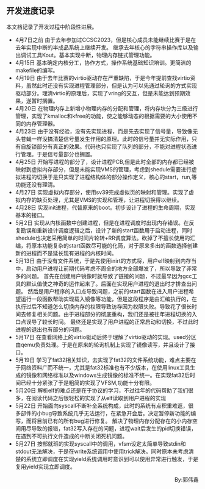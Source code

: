 ## 开发进度记录
本文档记录了开发过程中阶段性进展。
- 4月7日之前
由于去年参加过CCSC2023，但是核心成员未能继续比赛于是在去年实现中断的半成品系统上继续开发。
继承去年核心的字符串操作库以及输出调试工具Kout。基本实现中断，物理内存链式管理功能。
- 4月15日
基本确定内核分工，协作方式，操作系统基础知识培训。更简洁的makefile的编写。
- 4月19日
由于去年比赛的virtio驱动存在严重缺陷，于是今年提前查找virtio资料，虽然此时还没有实现进程管理部分，但是认为可以先通过轮询的方式实现驱动部分。理清virtio的原理后，实现了vring的交互，但是未能达到预期效果，遂暂时搁置。
- 4月20日
在物理内存上新增小物理内存的分配和管理，将内存块分为三级进行管理，实现了kmalloc和kfree的功能，使之能够动态的根据需要的大小使用不同的内存管理器。
- 4月23日
由于没有经验，没有先实现进程，而是先去实现了信号量，导致像无头苍蝇一样没搞清楚信号量发生作用的原理。此时的信号量并无实际作用，只有自旋锁部分有真正的效果。代码也只实现了队列的部分，不能对进程状态进行管理。于是信号量部分也搁置。
- 4月25日
开始写进程的部分了，设计进程PCB,但是此时全部的内存都已经被映射到虚拟内存部分，但是未能实现VMS的管理，考虑到shedule需要进行虚拟进程的切换于是只实现了进程结构体的部分操作定义，核心的start，run,等功能还没有理清。
- 4月27日
实现虚拟内存部分，使用sv39完成虚拟页的映射和管理。实现了虚拟内存的缺页处理，尤其是VMS的实现和管理，让进程切换得以继续。
- 4月28日
实现init进程，代替原来的boot。初步设计了进程的生命周期，实现基本的接口。
- 5月2日
实现从内核函数中创建进程，但是在进程调度时出现内存错误。在反复勘误和重新设计调度逻辑之后，设计了新的start函数用于启动进程，同时shedule也决定采用简单的时间片轮转+RR调度算法。砍掉了不擅长使用的汇编，将原本功能复杂的start函数尽可能的化简，对于原来多出的函数选择创建新的进程而不是延长现有进程的内核时间。
- 5月13日
由于没有文件系统，于是先使用inirt的方式将，用户elf映射到内存当中，启动用户进程让前期代码考虑不周全的地方全部爆发了，所以导致了非常多的问题。
首先在创建用户镜像时就导致了链接的问题，不过最早因为gcc工具的默认值使之神奇的运作起来了。后面在实现用户进程的退出时才排查出问题。
然后是用户程序的入口点导致问题，之前的start函数在进入用户进程希望运行一段函数帮助实现载入镜像等功能，但是这段程序是由汇编执行的，在执行过后不知道怎么切换内存的权限导致访存因为权限失败。导致花了很长时间去修复相关问题。由于进程部分的彻底重构，我们还是被往年进程切换的入口点误导了较长时间。
最终还是实现了用户进程的正常启动和切换，不过此时进程的退出也有部分的问题。
- 5月17日
在查看网络上的virtio驱动后终于理解了virtio驱动的实现。used分区由qemu负责处理。于是在原来的轮询机制上实现了镜像读写，并且设计了接口。
- 5月19日
学习了fat32相关知识，去实现了fat32的文件系统功能，难点主要在于网络资料广而不统一，尤其是fat32标准也有不少版本，在使用linux工具生成的镜像和网络标准以及windows生成镜像的标准不统一。在实现fat32后时间已经十分紧张了于是粗简的实现了VFSM,功能十分有限。
- 5月20日
解析elf的难点还是在于协议的学习，不过往年的代码帮助了我们很多，在阅读代码之后很轻松的实现了从elf读取到用户进程的实现
- 5月22日
开始面向syscall不断补全系统构成，此时的系统有点积重难返，很多部件的小bug导致系统几乎无法运行，在紧急开会后。决定暂停新功能的编写，而将目前已有的所有bug进行修复。
解决了物理内存分配存在的小内存空间用尽导致的报错，fat32写入存在的问题，进程wait后发生的pid切换错误，在遇到不可执行文件造成的中断关闭死机问题。
- 5月27日
按部就班的实现syscall中的调用，vfsm设定太简单导致stdin和stdout无法解决，于是在write系统调用中使用trick解决。同时原本未考虑清楚的系统立即调度在实现yield系统调用时意识到可以使用异常进行触发，于是复用yield实现立即调度。
<p align="right">By:郭伟鑫</p>